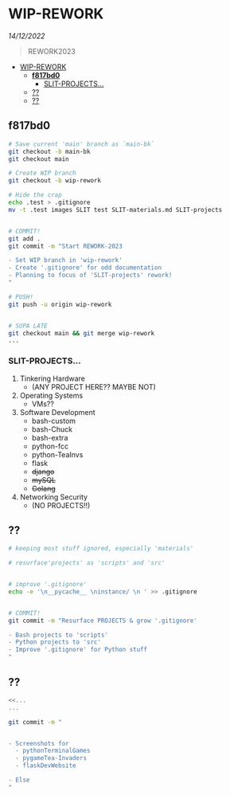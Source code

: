 # WIP-REWORK

*14/12/2022*

> REWORK2023


- [WIP-REWORK](#wip-rework)
  - [**f817bd0**](#f817bd0)
    - [SLIT-PROJECTS...](#slit-projects)
  - [??](#)
  - [??](#-1)



## **f817bd0**


```bash
# Save current 'main' branch as `main-bk`
git checkout -b main-bk
git checkout main

# Create WIP branch
git checkout -b wip-rework

# Hide the crap
echo .test > .gitignore
mv -t .test images SLIT test SLIT-materials.md SLIT-projects


# COMMIT!
git add .
git commit -m "Start REWORK-2023

- Set WIP branch in 'wip-rework'
- Create '.gitignore' for odd documentation
- Planning to focus of 'SLIT-projects' rework!
"

# PUSH!
git push -u origin wip-rework


# SUPA LATE
git checkout main && git merge wip-rework
...
```


### SLIT-PROJECTS...

1. Tinkering Hardware
   - (ANY PROJECT HERE?? MAYBE NOT)
2. Operating Systems
   - VMs??
3. Software Development
   - bash-custom
   - bash-Chuck
   - bash-extra
   - python-fcc
   - python-TeaInvs
   - flask
   - ~~django~~
   - ~~mySQL~~
   - ~~Golang~~
4. Networking Security 
   - (NO PROJECTS!!)





## ??


```bash
# keeping most stuff ignored, especially 'materials'

# resurface'projects' as 'scripts' and 'src'


# improve '.gitignore'
echo -e '\n__pycache__ \ninstance/ \n ' >> .gitignore


# COMMIT!
git commit -m "Resurface PROJECTS & grow '.gitignore'

- Bash projects to 'scripts'
- Python projects to 'src'
- Improve '.gitignore' for Python stuff
"
```



## ??

```bash
<<...
...

git commit -m "


- Screenshots for 
  - pythonTerminalGames
  - pygameTea-Invaders
  - flaskDevWebsite

- Else
"
```
